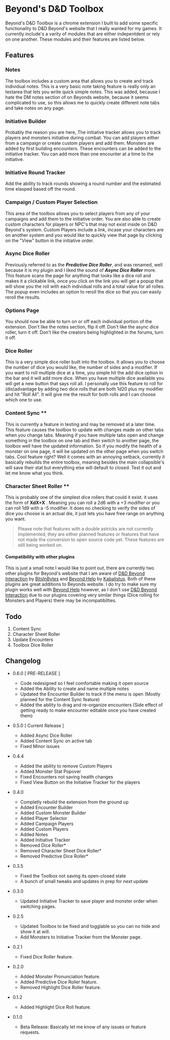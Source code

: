 # Beyond's D&D Toolbox

Beyond's D&D Toolbox is a chrome extension I built to add some specific functionality to D&D Beyond's website that I really wanted for my games. It currently include's a varity of modules that are either indepentdent or rely on one another. These modules and their features are listed below.


## Features

### Notes
The toolbox includes a custom area that allows you to create and track individual notes. This is a very basic note taking feature is really only an textarea that lets you write quick simple notes. This was added, because I hate the DM notes section of on Beyonds website, because it seems complicated to use, so this allows me to quickly create different note tabs and take notes on any page.

### Initiative Builder
Probably the reason you are here, The initiative tracker allows you to track players and monsters initiative during combat. You can add players either from a campaign or create custom players and add them. Monsters are added by first building encounters. These encounters can be added to the initiative tracker. You can add more than one encounter at a time to the initiative.

### Initiative Round Tracker
Add the ability to track rounds showing a round number and the estimated time elasped based off the round.

### Campaign / Custom Player Selection
This area of the toolbox allows you to select players from any of your campaigns and add them to the initiative order. You are also able to create custom characters for players or NPC's that may not exist inside on D&D Beyond's system. Custom Players include a link, incase your characters are on another system and you would like to quickly view that page by clicking on the "View" button in the initiative order.

### Async Dice Roller
Previously referred to as the ***Predictive Dice Roller***, and was renamed, well because it is my plugin and I liked the sound of ***Async Dice Roller*** more. This feature scans the page for anything that looks like a dice roll and makes it a clickable link, once you click on the link you will get a popup that will show you the roll with each individual rolls and a total value for all rolles. The popup even includes an option to reroll the dice so that you can easily reroll the results.

### Options Page
You should now be able to turn on or off each individual portion of the extension. Don't like the notes section, flip it off. Don't like the async dice roller, turn it off. Don't like the creators being highlighted in the forums, turn it off.

### Dice Roller
This is a very simple dice roller built into the toolbox. It allows you to choose the number of dice you would like, the number of sides and a modifier. If you want to roll multiple dice at a time, you simple hit the add dice option in the bar and it will add more dice. When you have multiple dice available you will get a new button that says roll all. I personally use this feature to roll for (dis)advantage by adding two dice rolls that are both 1d20 plus my modifier and hit "Roll All". It will give me the result for both rolls and I can choose which one to use.

### Content Sync **
This is currently a feature in testing and may be removed at a later time. This feature causes the toolbox to update with changes made on other tabs when you change tabs. Meaning if you have multiple tabs open and change something in the toolbox on one tab and then switch to another page, the toolbox well have the updated information. So if you modify the health of a monster on one page, it will be updated on the other page when you switch tabs. Cool feature right? Well it comes with an annoying setback, currently it basically rebuilds the entire toolbox, meaning besides the main collapsible's will save their stat but everything else will default to closed. Test it out and let me know what you think.

### Character Sheet Roller **
This is probably one of the simplest dice rollers that could it exist. it uses the form of **XdX+X** . Meaning you can roll a 2d6 with a +3 modifier or you can roll 1d9 with a -5 modifier. It does no checking to verify the sides of dice you choose is an actual die, it just lets you have free range on anything you want.


> Please note that features with a double astricks are not currently implemented, they are either planned features or features that have not made the conversion to open source code yet. These features are still being worked on.

#### Compatibility with other plugins
This is just a small note I would like to point out, there are currently two other plugins for Beyond's website that I am aware of [D&D Beyond Interaction](https://chrome.google.com/webstore/detail/dd-beyond-interaction/bjldjglkgldigknoeebkiflgmcckikpf?hl=en) by [BitsInBytes](https://www.dndbeyond.com/forums/d-d-beyond-general/general-discussion/7320-d-d-beyond-interaction-chrome-extension) and [Beyond Help](https://chrome.google.com/webstore/detail/beyond-help/aojmegjchfjmkgmihimpplblfalnpdop?hl=en) by [Kabalistus](https://www.dndbeyond.com/forums/d-d-beyond-general/general-discussion/8477-beyond-help-chrome-extension). Both of these plugins are great additions to Beyonds website. I do try to make sure my plugin works well with [Beyond Help](https://chrome.google.com/webstore/detail/beyond-help/aojmegjchfjmkgmihimpplblfalnpdop?hl=en) however, as I don't use [D&D Beyond Interaction](https://chrome.google.com/webstore/detail/dd-beyond-interaction/bjldjglkgldigknoeebkiflgmcckikpf?hl=en) due to our plugins covering very similar things (Dice rolling for Monsters and Players) there may be incompatibilties.

## Todo

 1. Content Sync
 2. Character Sheet Roller
 3. Update Encounters
 4. Toolbox Dice Roller

## Changelog

 - 0.6.0 [ PRE-RELEASE ]
	 - Code redesigned so I feel comfortable making it open source
	 - Added the Ability to create and name multiple notes
	 - Updated the Encounter Builder to track if the menu is open (Mostly planned for the Content Sync feature)
	 - Added the ability to drag and re-organize encounters (Side effect of getting ready to make encounter editable once you have created them)

 - 0.5.0 [ Current Release ]
	 - Added Async Dice Roller
	 - Added Content Sync on active tab
	 - Fixed Minor issues

 - 0.4.4
	 - Added the ability to remove Custom Players
	 - Added Monster Stat Popover
	 - Fixed Encounters not saving health changes
	 - Fixed View Button on the Initiative Tracker for the players

 - 0.4.0
	 - Completly rebuild the extension from the ground up
	 - Added Encounter Builder
	 - Added Custom Monster Builder
	 - Added Player Selector
	 - Added Campaign Players
	 - Added Custom Players
	 - Added Notes
	 - Added Initiative Tracker
	 - Removed Dice Roller*
	 - Removed Character Sheet Dice Roller*
	 - Removed Predictive Dice Roller*

 - 0.3.5
	 - Fixed the Toolbox not saving its open-closed state
	 - A bunch of small tweaks and updates in prep for next update

 - 0.3.0
	 - Updated Initiative Tracker to save player and monster order when switching pages.

 - 0.2.5
	 - Updated Toolbox to be fixed and togglable so you can no hide and show it at will.
	 - Add Monsters to Initiative Tracker from the Monster page.

 - 0.2.1
	 - Fixed Dice Roller feature.

 - 0.2.0
	 - Added Monster Pronunciation feature.
	 - Added Predictive Dice Roller feature.
	 - Removed Highlight Dice Roller feature.

 - 0.1.2
	 - Added Highlight Dice Roll feature.

 - 0.1.0
   - Beta Release: Basically let me know of any issues or feature requests.
